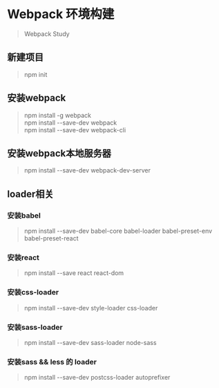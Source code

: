# Webpack 环境构建
> Webpack Study

## 新建项目
> npm init

## 安装webpack
> npm install -g webpack  
> npm install --save-dev webpack  
> npm install --save-dev webpack-cli

## 安装webpack本地服务器
> npm install --save-dev webpack-dev-server

## loader相关
### 安装babel
> npm install --save-dev babel-core babel-loader babel-preset-env babel-preset-react

### 安装react
> npm install --save react react-dom

### 安装css-loader
> npm install --save-dev style-loader css-loader

### 安装sass-loader
> npm install --save-dev sass-loader node-sass

### 安装sass && less 的 loader
> npm install --save-dev postcss-loader autoprefixer
